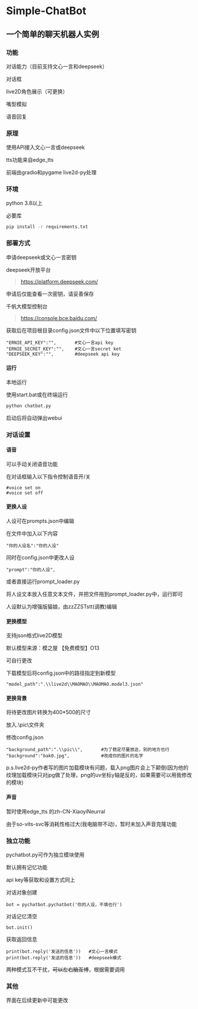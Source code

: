 # Simple-ChatBot
## 一个简单的聊天机器人实例
### 功能
对话能力（目前支持文心一言和deepseek）

对话框

live2D角色展示（可更换）

嘴型模拟

语音回复

### 原理

使用API接入文心一言或deepseek

tts功能来自edge_tts

前端由gradio和pygame live2d-py处理

### 环境
python 3.8以上

必要库
```bash
pip install -r requirements.txt
```
### 部署方式

申请deepseek或文心一言密钥

deepseek开放平台
> https://platform.deepseek.com/

申请后仅能查看一次密钥，请妥善保存



千帆大模型控制台
> https://console.bce.baidu.com/

获取后在项目根目录config.json文件中以下位置填写密钥


```
"ERNIE_API_KEY":"",       #文心一言api key
"ERNIE_SECRET_KEY":"",    #文心一言secret ket
"DEEPSEEK_KEY":"",        #deepseek api key
```

#### 运行
本地运行

使用start.bat或在终端运行
```bash
python chatbot.py
```
启动后将自动弹出webui

### 对话设置
#### 语音
可以手动关闭语音功能

在对话框输入以下指令控制语音开/关

```
#voice set on
#voice set off
```
#### 更换人设
人设可在prompts.json中编辑

在文件中加入以下内容

```
"你的人设名":"你的人设"
```
同时在config.json中更改人设
```
"prompt":"你的人设",
```
或者直接运行prompt_loader.py

将人设文本放入任意文本文件，并把文件拖到prompt_loader.py中，运行即可

人设默认为增强版猫娘，由zzZZSTstt(调教)编辑

#### 更换模型

支持json格式live2D模型

默认模型来源：模之屋 【免费模型】O13

可自行更改

下载模型后将config.json中的路径指定到新模型

```
"model_path":".\\live2d\\MAOMAO\\MAOMAO.model3.json"
```

#### 更换背景

将待更改图片转换为400*500的尺寸

放入.\\pic\\文件夹

修改config.json

```
"background_path":".\\pic\\",       #为了稳定尽量放这，别的地方也行
"background":"bak0.jpg",            #改成你的图片的名字
```

p.s.live2d-py作者写的图片加载模块有问题，载入png图片会上下颠倒(因为他的纹理加载模块只对jpg做了处理，png的uv坐标y轴是反的，如果需要可以用我修改的模块)

#### 声音
暂时使用edge_tts 的zh-CN-XiaoyiNeurral

由于so-vits-svc等消耗性格过大(我电脑带不动)，暂时未加入声音克隆功能

### 独立功能
pychatbot.py可作为独立模块使用

默认拥有记忆功能

api key等获取和设置方式同上

对话对象创建

```
bot = pychatbot.pychatbot('你的人设，不填也行')
```
对话记忆清空

```
bot.init()
```
获取返回信息

```
print(bot.reply('发送的信息'))   #文心一言模式
print(bot.reply('发送的信息'))   #deepseek模式
```
两种模式互不干扰，~~可以左右脑互博~~，根据需要调用

### 其他
界面在后续更新中可能更改